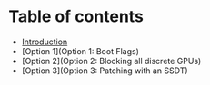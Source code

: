 # Table of contents

* [Introduction](README.md)
* [Option 1](Option 1: Boot Flags)
* [Option 2](Option 2: Blocking all discrete GPUs)
* [Option 3](Option 3: Patching with an SSDT)
